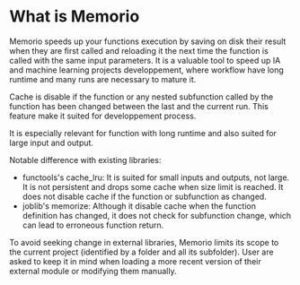 # What is Memorio
Memorio speeds up your functions execution by saving on disk their result when they are first called and reloading it the next time the function is called with the same input parameters. It is a valuable tool to speed up IA and machine learning projects developpement, where workflow have long runtime and many runs are necessary to mature it.

Cache is disable if the function or any nested subfunction called by the function has been changed between the last and the current run. This feature make it suited for developpement process.

It is especially relevant for function with long runtime and also suited for large input and output. 

Notable difference with existing libraries:

* functools's cache_lru: It is suited for small inputs and outputs, not large. It is not persistent and drops some cache when size limit is reached. It does not disable cache if the function or subfunction as changed.
* joblib's memorize: Although it disable cache when the function definition has changed, it does not check for subfunction change, which can lead to erroneous function return.

To avoid seeking change in external libraries, Memorio limits its scope to the current project (identified by a folder and all its subfolder). User are asked to keep it in mind when loading a more recent version of their external module or modifying them manually.
